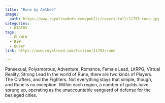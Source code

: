 ```yaml
---
title: "Rune by Aetheo"
image:
  path: https://www.royalroadcdn.com/public/covers-full/11793-rune.jpg
categories:
  - HIATUS
tags:
  - GL/WLW
  - Bi♥
  - Queer
link: https://www.royalroad.com/fiction/11793/rune

---
```

Pansexual, Polyamorous, Adventure, Romance, Female Lead, LitRPG, Virtual Reality, Strong Lead
In the world of Rune, there are two kinds of Players. The Crafters, and the Fighters. Not everything stays that simple, though, and Rune is no exception. Within each region, a number of guilds have sprung up, operating as the unaccountable vanguard of defense for the besieged cities.


